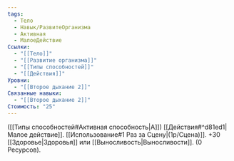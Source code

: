 ```yaml
---
tags:
  - Тело
  - Навык/РазвитеОрганизма
  - Активная
  - МалоеДействие
Ссылки:
  - "[[Тело]]"
  - "[[Развитие организма]]"
  - "[[Типы способностей]]"
  - "[[Действия]]"
Уровни:
  - "[[Второе дыхание 2]]"
Связанные навыки:
  - "[[Второе дыхание 2]]"
Стоимость: "25"
---
```

([[Типы способностей#Активная способность|А]]) [[Действия#^d81ed1|Малое действие]]. [[Использование#1 Раз за Сцену|(1р/Сцена)]]. +30 [[Здоровье|Здоровья]] или [[Выносливость|Выносливости]]. (0 Ресурсов).